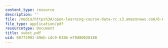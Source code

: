 ```yaml
---
content_type: resource
description: ''
file: /media/https%3A/open-learning-course-data-rc.s3.amazonaws.com/6-844-computability-theory-of-and-with-scheme-spring-2003/80772902b9ebcdc9038be79d80028188_subst.pdf
file_type: application/pdf
resourcetype: Document
title: subst.pdf
uid: 80772902-b9eb-cdc9-038b-e79d80028188
---
```

